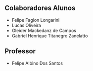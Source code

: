 ## Colaboradores Alunos

- Felipe Fagion Longarini
- Lucas Oliveira 
- Gleider Mackedanz de Campos
- Gabriel Henrique Titanegro Zanelatto

## Professor

- Felipe Albino Dos Santos


